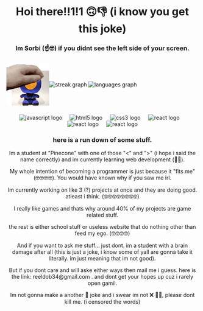 <h1 align="center">Hoi there!!1!1 🙃👎 (i know you get this joke)</h1>

<h3 align="center">Im Sorbi (☝️🤓) if you didnt see the left side of your screen.</h3>

###
<!-- <div style="width: 100%; display: flex; justify-content: center; align-items: center">
</div> -->

<div style="width: 100%; display: flex; align-items: center" align="center">
  <img src="./ULTRAPET.gif"/>
  <div align="center">
    <img src="https://streak-stats.demolab.com?user=sorbTheGoobert&locale=en&mode=daily&theme=gruvbox&hide_border=false&border_radius=5" height="150" alt="streak graph"  />
    <img src="https://github-readme-stats.vercel.app/api/top-langs?username=sorbTheGoobert&locale=en&hide_title=false&layout=compact&card_width=320&langs_count=6&theme=gruvbox&hide_border=false&custom_title=ignore%20C%20and%20Cpp" height="150" alt="languages graph"  />
  </div>
</div>

###

<div align="center">
  <img src="https://cdn.jsdelivr.net/gh/devicons/devicon/icons/javascript/javascript-original.svg" height="30" alt="javascript logo"  />
  <img width="12" />
  <img src="https://cdn.jsdelivr.net/gh/devicons/devicon/icons/html5/html5-original.svg" height="30" alt="html5 logo"  />
  <img width="12" />
  <img src="https://cdn.jsdelivr.net/gh/devicons/devicon/icons/css3/css3-original.svg" height="30" alt="css3 logo"  />
  <img width="12" />
  <img src="https://cdn.jsdelivr.net/gh/devicons/devicon/icons/react/react-original.svg" height="30" alt="react logo"  />
  <img width="12" />
  <img src="https://cdn.jsdelivr.net/gh/devicons/devicon/icons/react/react-original.svg" height="30" alt="react logo"  />
  <img width="12" />
  <img src="https://cdn.jsdelivr.net/gh/devicons/devicon/icons/python/python-original.svg" height="30" alt="react logo"  />
</div>

###

<div>
  <h3 align="center">here is a run down of some stuff.</h3>
  <p align="center">Im a student at "Pinecone" with one of those "<" and ">" (i hope i said the name correctly) and im currently learning web development (🤡🤓).</p>
  <p align="center">My whole intention of becoming a programmer is just because it "fits me" (🤓🤓🤓🤓). You would have known why if you saw me irl.</p>
  <p align="center">Im currently working on like 3 (?) projects at once and they are doing good. atleast i think. (🤓🤓🤓🤓🤓🤓🤓🤓)</p>
  <p align="center">I really like games and thats why around 40% of my projects are game related stuff.</p>
  <p align="center">the rest is either school stuff or useless website that do nothing other than feed my ego. (🤓🤓🤓🤓)</p>
  <p align="center">And if you want to ask me stuff... just dont. im a student with a brain damage after all (this is just a joke, i know some of yall are gonna take it literally. im just meaning that im not good).</p>
  <p align="center">But if you dont care and will aske either ways then mail me i guess. here is the link: reeldob34@gmail.com . and dont get your hopes up cuz i rarely open gamil.</p>
  <p align="center">Im not gonna make a another 🚁 joke and i swear im not ❌ 🏳️‍🌈, please dont kill me. (i censored the words)</p>
</div>

###

